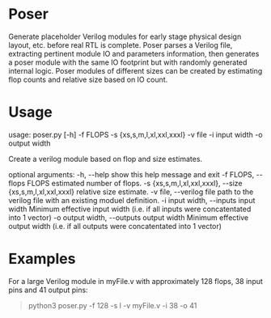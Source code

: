 # Poser

Generate placeholder Verilog modules for early stage physical design layout, etc. before real RTL is complete. Poser parses a Verilog file, extracting pertinent module IO and parameters information, then generates a poser module with the same IO footprint but with randomly generated internal logic. Poser modules of different sizes can be created by estimating flop counts and relative size based on IO count.

# Usage

usage: poser.py [-h] -f FLOPS -s {xs,s,m,l,xl,xxl,xxxl} -v file -i input width
                -o output width

Create a verilog module based on flop and size estimates.

optional arguments:
  -h, --help            show this help message and exit
  -f FLOPS, --flops FLOPS
                        estimated number of flops.
  -s {xs,s,m,l,xl,xxl,xxxl}, --size {xs,s,m,l,xl,xxl,xxxl}
                        relative size estimate.
  -v file, --verilog file
                        path to the verilog file with an existing moduel
                        definition.
  -i input width, --inputs input width
                        Minimum effective input width (i.e. if all inputs were
                        concatentated into 1 vector)
  -o output width, --outputs output width
                        Minimum effective output width (i.e. if all outputs
                        were concatentated into 1 vector)

# Examples 

For a large Verilog module in myFile.v with approximately 128 flops, 38 input pins and 41 output pins:

>python3 poser.py -f 128 -s l -v myFile.v -i 38 -o 41
